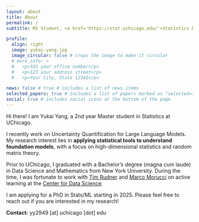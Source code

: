 ```yaml
---
layout: about
title: About
permalink: /
subtitle: MS Student, <a href='https://stat.uchicago.edu/'>Statistics Department</a>, <a href='https://www.uchicago.edu/en'>University of Chicago</a>

profile:
  align: right
  image: yukai-yang.jpg
  image_circular: false # crops the image to make it circular
  # more_info: >
  #   <p>555 your office number</p>
  #   <p>123 your address street</p>
  #   <p>Your City, State 12345</p>

news: false # true # includes a list of news items
selected_papers: true # includes a list of papers marked as "selected={true}"
social: true # includes social icons at the bottom of the page
---
```


<!-- Write your biography here. Tell the world about yourself. Link to your favorite [subreddit](http://reddit.com). You can put a picture in, too. The code is already in, just name your picture `prof_pic.jpg` and put it in the `img/` folder.

Put your address / P.O. box / other info right below your picture. You can also disable any of these elements by editing `profile` property of the YAML header of your `_pages/about.md`. Edit `_bibliography/papers.bib` and Jekyll will render your [publications page](/al-folio/publications/) automatically.

Link to your social media connections, too. This theme is set up to use [Font Awesome icons](https://fontawesome.com/) and [Academicons](https://jpswalsh.github.io/academicons/), like the ones below. Add your Facebook, Twitter, LinkedIn, Google Scholar, or just disable all of them. -->

Hi there! I am Yukai Yang, a 2nd year Master student in Statistics at UChicago.

I recently work on Uncertainty Quantification for Large Language Models. My research interest lies in **applying statistical tools to understand foundation models**, with a focus on high-dimensional statistics and random matrix theory.

Prior to UChicago, I graduated with a Bachelor’s degree (magna cum laude) in Data Science and Mathematics from New York University. During the time, I was fortunate to work with [Tim Rudner](https://timrudner.com/) and [Marco Morucci](https://marcomorucci.com/bio/) on active learning at the [Center for Data Science](https://cds.nyu.edu/).

<!-- Outside of research, I enjoy swimming, badminton, and watching films. -->

I am applying for a PhD in Stats/ML starting in 2025. Please feel free to reach out if you are interested in my research!

**Contact:** yy2949 [at] uchicago [dot] edu